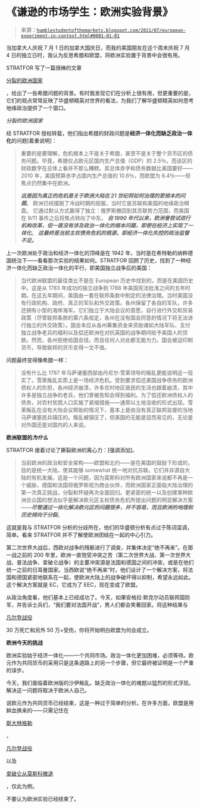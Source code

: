 <!--yml

分类：未分类

日期：2024-05-18 04:18:51

-->

# 《谦逊的市场学生：欧洲实验背景》

> 来源：[`humblestudentofthemarkets.blogspot.com/2011/07/european-experiment-in-context.html#0001-01-01`](https://humblestudentofthemarkets.blogspot.com/2011/07/european-experiment-in-context.html#0001-01-01)

当加拿大人庆祝 7 月 1 日的加拿大国庆日，而我的美国朋友在这个周末庆祝 7 月 4 日的独立日时，我认为反思希腊和欧盟，将欧洲实验置于背景中会很有用。

STRATFOR 写了一篇很棒的文章

[分裂的欧洲国家](http://www.stratfor.com/weekly/20110627-divided-states-europe?utm_source=freelist-f&utm_medium=email&utm_campaign=20110628&utm_term=gweekly&utm_content=readmore)

，给出了一些希腊问题的背景。有时我发现它们在分析上很有用，但更重要的是，它们的观点常常反映了华盛顿精英对世界的看法，为我们了解华盛顿精英如何思考地缘政治提供了一个窗口。

*分裂的欧洲国家*

经 STRATFOR 授权转载，他们指出希腊的财政问题是**经济一体化而缺乏政治一体化**的问题[着重说明]：

> 重要的是要理解，危机根本上不是关于希腊，甚至不是关于整个货币区的债务问题。毕竟，希腊仅占欧元区国内生产总值（GDP）的 2.5％，而该区的财政数字在总体上看并不那么糟糕。其总体赤字和债务数据比美国要好——2010 年，美国预算赤字占国内生产总值的 10.6％，而欧盟为 6.4％——但焦点仍然集中在欧洲。
> 
> ***这是因为真正的危机是关于欧洲大陆在 21 世纪将如何治理的更根本的问题***。 欧洲已经摆脱了冷战时期的屈服，当时它是苏联和美国的地缘政治棋盘。 它通过默认方式赢得了独立：俄罗斯撤回到其苏联势力范围，而美国在 9/11 事件之后将焦点转向了中东。 ***自 1990 年代以来，欧洲曾尝试进行机构改革，但一直没有涉及政治一体化的根本问题，即使在经济上实现了一体化***。 ***这最终是当前主权债务危机的根源，即经济一体化失控的政治监督不足。***

上一次欧洲处于政治和经济一体化的顶峰是在 1942 年，当时是在希特勒的纳粹德国统治下——看看那次实验的结果如何。STRATFOR 回顾了历史，找到了一种经济一体化而缺乏政治一体化的平行，即美国独立战争后的美国：

> 当代欧洲联盟的最佳类比不是在 European 历史中找到的，而是在美国历史中。这是从 1783 年成功的独立战争到 1788 年美国宪法批准之间的五年时期。在这五年期间，美国由一套在联邦条款中制定的法律治理。当时美国没有行政机构、政府、真正的军队和外交政策。各州保留了各自的军队，许多还拥有小型的海岸海军。它们独立于大陆会议的意愿，自行进行外交和贸易政策（尽管联邦条款的第六条规定，各州在没有国会同意的情况下将无法进行独立的外交政策）。国会本应从各州筹集资金来资助诸如大陆军队、支付独立战争老兵的福利以及偿还欧洲在对抗英国的战争期间给予美国人的贷款。然而，各州拒绝给国会钱，而且任何人对此都无能为力。国会被迫印刷货币，导致联邦的货币变得一文不值。

问题最终变得像希腊一样：

> 没有什么比 1787 年马萨诸塞西部由丹尼尔·雪莱领导的叛乱更能说明这一现实了。雪莱叛乱实质上是一场经济危机。受到要求偿还美国战争债务的欧洲债权人的负担，各州经济崩溃，许多农村地区居民的生活也跟着崩溃，其中许多是独立战争的老兵，他们曾被告知会得到福利。为了偿还欧洲债权人的债务，对农村贫困人口实施了紧缩措施——通常以土地没收的形式出现。雪莱叛乱在没有大陆会议帮助的情况下，基本上是由没有真正联邦监督的当地马萨诸塞民兵镇压的。叛乱被镇压了，但美国的无能是显而易见的，无论是对外国还是对国内的人来说。

**欧洲联盟的*为什么***

STRATFOR 接着讨论了撕裂欧洲的离心力：[强调添加]。

> 当前欧洲的政治和安全架构——欧盟和北约——是在美国的鼓励下形成的，目的是统一大陆，使其能够 somewhat 统一地对抗苏联。它们并非源自大陆的有机发展。这是一个问题，因为莫斯科对所有欧洲国家来说都不再是一个威胁，德国和法国将俄罗斯视为商业伙伴，而欧洲国家正面临大陆治理的第一次真正挑战，分裂和怀疑再次全面回归。更紧密的统一以及创建某种欧洲合众国的想法似乎是解决欧元区主权债务危机所提出问题的明显解决方案——***尽管通过一体化解决欧元区的问题很多，并不容易，而且欧洲的地理和历史倾向于分裂***。

这就是我与 STRATFOR 分析的分歧所在，他们的华盛顿分析有点过于陈词滥调，简单。看来 STRATFOR 并不了解使欧洲团结在一起的中心引力。

第二次世界大战后，西欧对战争的残骸进行了调查，并集体决定“绝不再来”。在那一战之前的 200 年里，欧洲一直饱受冲突之苦（第二次世界大战、第一次世界大战、普法战争、拿破仑战争）的主要冲突源是法国和德国之间的冲突，或是在他们统一之前的日耳曼国家。当西欧说“绝不再来”时，他们设计了一个解决方案，将法国和德国紧密地联系在一起，使欧洲大陆上的战争破坏得以抑制，希望永远如此。这个解决方案就是 EC，它成为了 EEC，现在变成了欧盟。

从政治角度看，他们基本上已经成功了。今天，如果安格拉·默克尔动员联邦国防军，并告诉士兵们，“我们要对法国开战”，男人们都会笑著回家。将这种结果与

[凡尔登战役](http://en.wikipedia.org/wiki/Battle_of_Verdun)

30 万死亡和另外 50 万+受伤，你将开始明白欧盟为何会成立。

**欧洲今天的挑战**

欧洲实验始于经济一体化——一个共同市场。政治一体化更加困难，必须等待。欧元作为共同货币的采用只是这条道路上的另一个步骤，但它最终被证明是一个严重的误步。

今天，我们面临着欧洲版的沙伊叛乱。缺乏政治一体化的难题以猛烈的形式浮现。解决这一问题将取决于欧洲人自己。

说欧元作为共同货币已经结束，这是一种过于简单的分析。在许多方面，欧盟是用鲜血换来的——只需记住在

[斯大林格勒](http://en.wikipedia.org/wiki/Stalingrad_(battle))

，

[凡尔登战役](http://en.wikipedia.org/wiki/Battle_of_Verdun)

以及

[拿破仑从莫斯科撤退](http://www.bbc.co.uk/history/ancient/archaeology/napoleon_army_01.shtml)

，仅此为例。

不要认为欧洲实验已经结束了。
